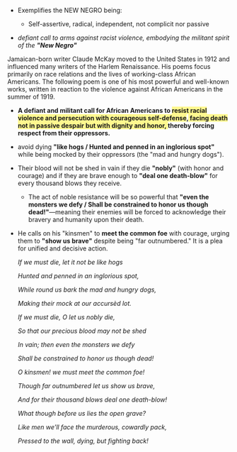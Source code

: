 - Exemplifies the NEW NEGRO being:
	- Self-assertive, radical, independent, not complicit nor passive

- *defiant call to arms against racist violence, embodying the militant spirit of the **"New Negro"***

Jamaican-born writer Claude McKay moved to the United States in 1912 and influenced many writers of the Harlem Renaissance. His poems focus primarily on race relations and the lives of working-class African Americans. The following poem is one of his most powerful and well-known works, written in reaction to the violence against African Americans in the summer of 1919.

- **A defiant and militant call for African Americans to <span style="background:#fff88f">resist racial violence and persecution with courageous self-defense</span>,<span style="background:#fff88f"> facing death not in passive despair but with dignity and honor, </span>thereby forcing respect from their oppressors.**

- avoid dying **"like hogs / Hunted and penned in an inglorious spot"** while being mocked by their oppressors (the "mad and hungry dogs").
- Their blood will not be shed in vain if they die **"nobly"** (with honor and courage) and if they are brave enough to **"deal one death-blow"** for every thousand blows they receive.
	- The act of noble resistance will be so powerful that **"even the monsters we defy / Shall be constrained to honor us though dead!"**—meaning their enemies will be forced to acknowledge their bravery and humanity upon their death.
- He calls on his "kinsmen" to **meet the common foe** with courage, urging them to **"show us brave"** despite being "far outnumbered." It is a plea for unified and decisive action.

	*If we must die, let it not be like hogs*
	
	*Hunted and penned in an inglorious spot,*
	
	*While round us bark the mad and hungry dogs,*
	
	*Making their mock at our accursèd lot.*
	
	*If we must die, O let us nobly die,*
	
	*So that our precious blood may not be shed*
	
	*In vain; then even the monsters we defy*
	
	*Shall be constrained to honor us though dead!*
	
	*O kinsmen! we must meet the common foe!*
	
	*Though far outnumbered let us show us brave,*
	
	*And for their thousand blows deal one death-blow!*
	
	*What though before us lies the open grave?*
	
	*Like men we’ll face the murderous, cowardly pack,*
	
	*Pressed to the wall, dying, but fighting back!*
	

